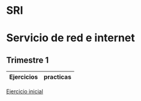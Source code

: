 # SRI
# Servicio de red e internet
## Trimestre 1
Ejercicios|practicas
---------------|---------------
[Ejercicio inicial](SRI/SRI(Ignacio)/Ejercicio_inicial/Trimestre_1/Ejercicio_inicial/Ejercicio_inicial_Ignacio.pdf)

